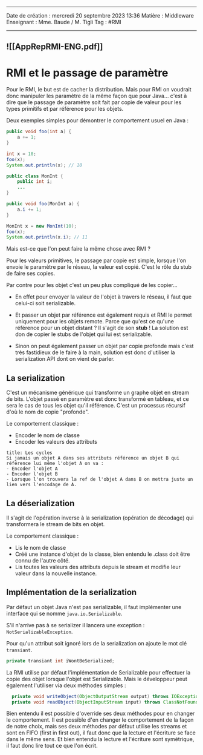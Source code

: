  ---

 Date de création : mercredi 20 septembre 2023 13:36
 Matière : Middleware
 Enseignant : Mme. Baude / M. Tigli
 Tag : #RMI

---

  ![[AppRepRMI-ENG.pdf]]
 ---

# RMI et le passage de paramètre

Pour le RMI, le but est de cacher la distribution.
Mais pour RMI on voudrait donc manipuler les paramètre de la même façon que pour Java... c'est à dire que le passage de paramètre soit fait par copie de valeur pour les types primitifs et par référence pour les objets.

Deux exemples simples pour démontrer le comportement usuel en Java :
```Java
public void foo(int a) {
	a += 1;
}

int x = 10;
foo(x);
System.out.println(x); // 10
```

```Java
public class MonInt {
	public int i;
	...
}

public void foo(MonInt a) {
	a.i += 1;
}

MonInt x = new MonInt(10);
foo(x);
System.out.println(x.i); // 11
```

Mais est-ce que l'on peut faire la même chose avec RMI ?

Pour les valeurs primitives, le passage par copie est simple, lorsque l'on envoie le paramètre par le réseau, la valeur est copié. C'est le rôle du stub de faire ses copies.

Par contre pour les objet c'est un peu plus compliqué de les copier... 

- En effet pour envoyer la valeur de l'objet à travers le réseau, il faut que celui-ci soit serializable.

- Et passer un objet par référence est également requis et RMI le permet uniquement pour les objets remote. Parce que qu'est ce qu'une référence pour un objet distant ? Il s'agit de son **stub** ! La solution est don de copier le stubs de l'objet qui lui est serializable.

- Sinon on peut également passer un objet par copie profonde mais c'est très fastidieux de le faire à la main, solution est donc d'utiliser la serialization API dont on vient de parler.

## La serialization

C'est un mécanisme générique qui transforme un graphe objet en stream de bits.
L'objet passé en paramètre est donc transformé en tableau, et ce sera le cas de tous les objet qu'il référence. C'est un processus récursif d'où le nom de copie "profonde".

Le comportement classique :
- Encoder le nom de classe
- Encoder les valeurs des attributs

```ad-danger
title: Les cycles
Si jamais un objet A dans ses attributs référence un objet B qui référence lui même l'objet A on va :
- Encoder l'objet A
- Encoder l'objet B
- Lorsque l'on trouvera la ref de l'objet A dans B on mettra juste un lien vers l'encodage de A.
```


## La déserialization

Il s'agit de l'opération inverse à la serialization (opération de décodage) qui transformera le stream de bits en objet. 

Le comportement classique :
- Lis le nom de classe
- Créé une instance d'objet de la classe, bien entendu le .class doit être connu de l'autre côté.
- Lis toutes les valeurs des attributs depuis le stream et modifie leur valeur dans la nouvelle instance.


## Implémentation de la serialization

Par défaut un objet Java n'est pas serializable, il faut implémenter une interface qui se nomme `java.io.Serializable`.

S'il n'arrive pas à se serializer il lancera une exception : `NotSerializableException`.

Pour qu'un attribut soit ignoré lors de la serialization on ajoute le mot clé `transiant`.
```Java
private transiant int iWontBeSerialized;
```

La RMI utilise par défaut l'implémentation de Serializable pour effectuer la copie des objet lorsque l'objet est Serializable. Mais le développeur peut également l'utiliser via deux méthodes simples :
```Java
  private void writeObject(ObjectOutputStream output) throws IOException
  private void readObject(ObjectInputStream input) throws ClassNotFoundException,IOException
```

Bien entendu il est possible d'override ses deux méthodes pour en changer le comportement. 
Il est possible d'en changer le comportement de la façon de notre choix, mais ses deux méthodes par défaut utilise les streams et sont en FIFO (first in first out), il faut donc que la lecture et l'écriture se face dans le même sens.
Et bien entendu la lecture et l'écriture sont symétrique, il faut donc lire tout ce que l'on écrit.